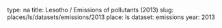 type: na
title: Lesotho / Emissions of pollutants (2013)
slug: places/ls/datasets/emissions/2013
place: ls
dataset: emissions
year: 2013
